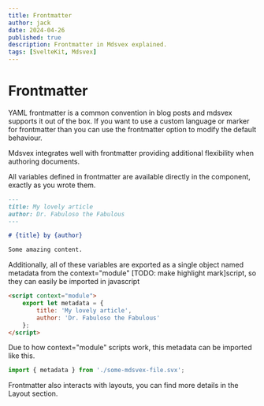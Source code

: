 ```yaml
---
title: Frontmatter
author: jack
date: 2024-04-26
published: true
description: Frontmatter in Mdsvex explained.
tags: [SvelteKit, Mdsvex]
---
```


# Frontmatter

YAML frontmatter is a common convention in blog posts and mdsvex supports it out of the box.
If you want to use a custom language or marker for frontmatter than you can use the frontmatter option to modify the default behaviour.

Mdsvex integrates well with frontmatter providing additional flexibility when authoring documents.

All variables defined in frontmatter are available directly in the component, exactly as you wrote them.

```markdown
---
title: My lovely article
author: Dr. Fabuloso the Fabulous
---

# {title} by {author}

Some amazing content.
```

Additionally, all of these variables are exported as a single object named metadata from the context="module" [TODO: make highlight mark]script, so they can easily be imported in javascript

```html
<script context="module">
	export let metadata = {
		title: 'My lovely article',
		author: 'Dr. Fabuloso the Fabulous'
	};
</script>
```

Due to how context="module" scripts work, this metadata can be imported like this.

```javascript
import { metadata } from './some-mdsvex-file.svx';
```

Frontmatter also interacts with layouts, you can find more details in the Layout section.
